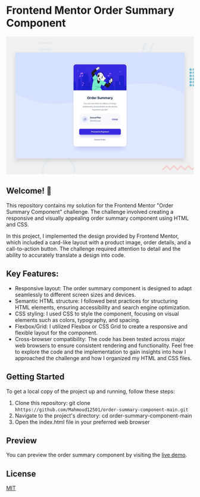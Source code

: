 # Frontend Mentor Order Summary Component
![order-summary-component-main](./design/desktop-preview.jpg)

## Welcome! 👋
This repository contains my solution for the Frontend Mentor "Order Summary Component" challenge. The challenge involved creating a responsive and visually appealing order summary component using HTML and CSS.

In this project, I implemented the design provided by Frontend Mentor, which included a card-like layout with a product image, order details, and a call-to-action button. The challenge required attention to detail and the ability to accurately translate a design into code.
## Key Features:
- Responsive layout: The order summary component is designed to adapt seamlessly to different screen sizes and devices.
- Semantic HTML structure: I followed best practices for structuring HTML elements, ensuring accessibility and search engine optimization.
- CSS styling: I used CSS to style the component, focusing on visual elements such as colors, typography, and spacing.
- Flexbox/Grid: I utilized Flexbox or CSS Grid to create a responsive and flexible layout for the component.
- Cross-browser compatibility: The code has been tested across major web browsers to ensure consistent rendering and functionality.
Feel free to explore the code and the implementation to gain insights into how I approached the challenge and how I organized my HTML and CSS files.

## Getting Started
To get a local copy of the project up and running, follow these steps:

1. Clone this repository: git clone `hhttps://github.com/Mahmoud12501/order-summary-component-main.git`
2. Navigate to the project's directory: cd order-summary-component-main
3. Open the index.html file in your preferred web browser
## Preview
You can preview the order summary component by visiting the [live demo](https://mahmoud12501.github.io/order-summary-component-main/).
## License

[MIT](https://choosealicense.com/licenses/mit/)

